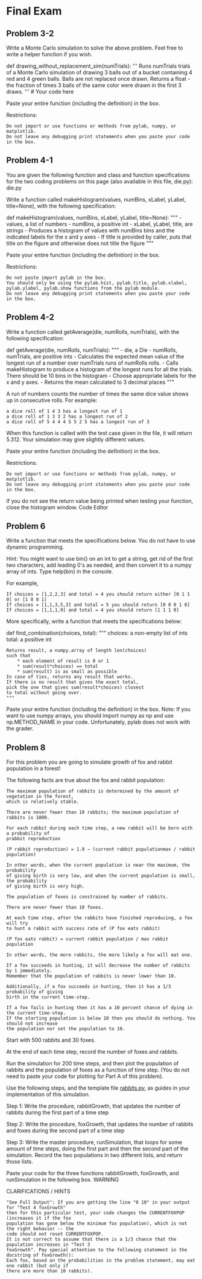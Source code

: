 # Final Exam

## Problem 3-2
Write a Monte Carlo simulation to solve the above problem. Feel free to write a helper function if you wish.

def drawing_without_replacement_sim(numTrials):
    '''
    Runs numTrials trials of a Monte Carlo simulation
    of drawing 3 balls out of a bucket containing
    4 red and 4 green balls. Balls are not replaced once
    drawn. Returns a float - the fraction of times 3 
    balls of the same color were drawn in the first 3 draws.
    '''
    # Your code here 

Paste your entire function (including the definition) in the box.

Restrictions:

    Do not import or use functions or methods from pylab, numpy, or matplotlib.
    Do not leave any debugging print statements when you paste your code in the box.

## Problem 4-1
You are given the following function and class and function specifications for
the two coding problems on this page (also available in this file, die.py):
die.py

Write a function called makeHistogram(values, numBins, xLabel, yLabel, title=None),
with the following specification:

def makeHistogram(values, numBins, xLabel, yLabel, title=None):
    """
      - values, a list of numbers
      - numBins, a positive int
      - xLabel, yLabel, title, are strings
      - Produces a histogram of values with numBins bins and the indicated labels
        for the x and y axes
      - If title is provided by caller, puts that title on the figure and otherwise
        does not title the figure
    """

Paste your entire function (including the definition) in the box.

Restrictions:

    Do not paste import pylab in the box.
    You should only be using the pylab.hist, pylab.title, pylab.xlabel,
    pylab.ylabel, pylab.show functions from the pylab module.
    Do not leave any debugging print statements when you paste your code in the box.
    
## Problem 4-2
Write a function called getAverage(die, numRolls, numTrials), with the following specification:

def getAverage(die, numRolls, numTrials):
    """
      - die, a Die
      - numRolls, numTrials, are positive ints
      - Calculates the expected mean value of the longest run of a number
        over numTrials runs of numRolls rolls.
      - Calls makeHistogram to produce a histogram of the longest runs for all
        the trials. There should be 10 bins in the histogram
      - Choose appropriate labels for the x and y axes.
      - Returns the mean calculated to 3 decimal places
    """

A run of numbers counts the number of times the same dice value shows up in consecutive rolls. For example:

    a dice roll of 1 4 3 has a longest run of 1
    a dice roll of 1 3 3 2 has a longest run of 2
    a dice roll of 5 4 4 4 5 5 2 5 has a longest run of 3

When this function is called with the test case given in the file, it will return 5.312.
Your simulation may give slightly different values.

Paste your entire function (including the definition) in the box.

Restrictions:

    Do not import or use functions or methods from pylab, numpy, or matplotlib.
    Do not leave any debugging print statements when you paste your code in the box.

If you do not see the return value being printed when testing your function, close the histogram window.
Code Editor

## Problem 6
Write a function that meets the specifications below. You do not have to use dynamic programming.

Hint: You might want to use bin() on an int to get a string, get rid of the first two characters,
add leading 0's as needed, and then convert it to a numpy array of ints. Type help(bin) in the console.

For example,

    If choices = [1,2,2,3] and total = 4 you should return either [0 1 1 0] or [1 0 0 1]
    If choices = [1,1,3,5,3] and total = 5 you should return [0 0 0 1 0]
    If choices = [1,1,1,9] and total = 4 you should return [1 1 1 0]

More specifically, write a function that meets the specifications below:

def find_combination(choices, total):
    """
    choices: a non-empty list of ints
    total: a positive int
 
    Returns result, a numpy.array of length len(choices) 
    such that
        * each element of result is 0 or 1
        * sum(result*choices) == total
        * sum(result) is as small as possible
    In case of ties, returns any result that works.
    If there is no result that gives the exact total, 
    pick the one that gives sum(result*choices) closest 
    to total without going over.
    """

Paste your entire function (including the definition) in the box. Note: If you want
to use numpy arrays, you should import numpy as np and use np.METHOD_NAME in your code.
Unfortunately, pylab does not work with the grader.


## Problem 8
For this problem you are going to simulate growth of fox and rabbit population in a forest!

The following facts are true about the fox and rabbit population:

    The maximum population of rabbits is determined by the amount of vegetation in the forest,
    which is relatively stable.

    There are never fewer than 10 rabbits; the maximum population of rabbits is 1000.

    For each rabbit during each time step, a new rabbit will be born with a probability of
    prabbit reproduction
    
    (P rabbit reproduction) = 1.0 − (current rabbit populationmax / rabbit population)

    In other words, when the current population is near the maximum, the probability
    of giving birth is very low, and when the current population is small, the probability
    of giving birth is very high.

    The population of foxes is constrained by number of rabbits.

    There are never fewer than 10 foxes.

    At each time step, after the rabbits have finished reproducing, a fox will try
    to hunt a rabbit with success rate of (P fox eats rabbit)
    
    (P fox eats rabbit) = current rabbit population / max rabbit population

    In other words, the more rabbits, the more likely a fox will eat one.

    If a fox succeeds in hunting, it will decrease the number of rabbits by 1 immediately.
    Remember that the population of rabbits is never lower than 10.

    Additionally, if a fox succeeds in hunting, then it has a 1/3 probability of giving
    birth in the current time-step.

    If a fox fails in hunting then it has a 10 percent chance of dying in the current time-step.
    If the starting population is below 10 then you should do nothing. You should not increase
    the population nor set the population to 10.

Start with 500 rabbits and 30 foxes.

At the end of each time step, record the number of foxes and rabbits.

Run the simulation for 200 time steps, and then plot the population of rabbits and the population of foxes as a function of time step. (You do not need to paste your code for plotting for Part A of this problem).

Use the following steps, and the template file [rabbits.py](https://github.com/claudiocastello/edX-MITx-6.00.2x/blob/master/Final_Exam/rabbits.py), as guides in your implementation of this simulation.

Step 1: Write the procedure, rabbitGrowth, that updates the number of rabbits during the first part of a time step

Step 2: Write the procedure, foxGrowth, that updates the number of rabbits and foxes during the second part of a time step

Step 3: Write the master procedure, runSimulation, that loops for some amount of time steps, doing the first part and then the second part of the simulation. Record the two populations in two different lists, and return those lists.

Paste your code for the three functions rabbitGrowth, foxGrowth, and runSimulation in the following box.
WARNING

CLARIFICATIONS / HINTS

    "See Full Output": If you are getting the line "0 10" in your output for "Test 4 foxGrowth"
    then for this particular test, your code changes the CURRENTFOXPOP (increases it if the fox
    population has gone below the minimum fox population), which is not the right behavior -- the
    code should not reset CURRENTFOXPOP.
    It is not correct to assume that there is a 1/3 chance that the population increases in "Test 3
    foxGrowth". Pay special attention to the following statement in the docstring of foxGrowth():
    Each fox, based on the probabilities in the problem statement, may eat one rabbit (but only if
    there are more than 10 rabbits).
